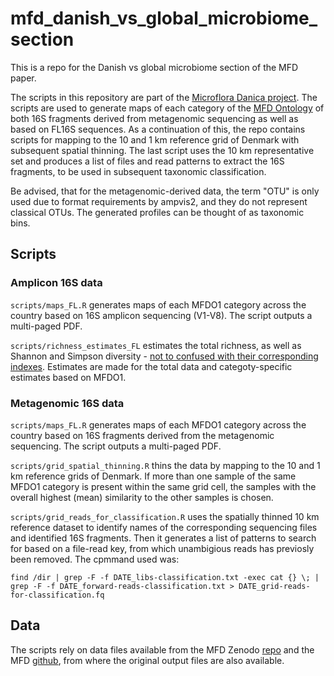 # mfd_danish_vs_global_microbiome_section
This is a repo for the Danish vs global microbiome section of the MFD paper. 

The scripts in this repository are part of the [Microflora Danica project](https://github.com/cmc-aau/mfd_wiki/wiki). 
The scripts are used to generate maps of each category of the [MFD Ontology](https://github.com/cmc-aau/mfd_wiki/wiki/Ontology) of both 16S fragments derived from metagenomic sequencing as well as based on FL16S sequences. As a continuation of this, the repo contains scripts for mapping to the 10 and 1 km reference grid of Denmark with subsequent spatial thinning. The last script uses the 10 km representative set and produces a list of files and read patterns to extract the 16S fragments, to be used in subsequent taxonomic classification. 

Be advised, that for the metagenomic-derived data, the term "OTU" is only used due to format requirements by ampvis2, and they do not represent classical OTUs. 
The generated profiles can be thought of as taxonomic bins. 

## Scripts
### Amplicon 16S data 
`scripts/maps_FL.R` generates maps of each MFDO1 category across the country based on 16S amplicon sequencing (V1-V8). The script outputs a multi-paged PDF. 


`scripts/richness_estimates_FL` estimates the total richness, as well as Shannon and Simpson diversity - [not to confused with their corresponding indexes](https://johnsonhsieh.github.io/iNEXT/). Estimates are made for the total data and categoty-specific estimates based on MFDO1. 


### Metagenomic 16S data 
`scripts/maps_FL.R` generates maps of each MFDO1 category across the country based on 16S fragments derived from the metagenomic sequencing. The script outputs a multi-paged PDF. 


`scripts/grid_spatial_thinning.R` thins the data by mapping to the 10 and 1 km reference grids of Denmark. If more than one sample of the same MFDO1 category is present within the same grid cell, the samples with the overall highest (mean) similarity to the other samples is chosen. 


`scripts/grid_reads_for_classification.R` uses the spatially thinned 10 km reference dataset to identify names of the corresponding sequencing files and identified 16S fragments. Then it generates a list of patterns to search for based on a file-read key, from which unambigious reads has previosly been removed. The cpmmand used was:


`find /dir | grep -F -f DATE_libs-classification.txt -exec cat {} \; | grep -F -f DATE_forward-reads-classification.txt > DATE_grid-reads-for-classification.fq`


## Data
The scripts rely on data files available from the MFD Zenodo [repo](https://zenodo.org/records/12605769) and the MFD [github](https://github.com/cmc-aau/mfd_metadata), from where the original output files are also available. 

